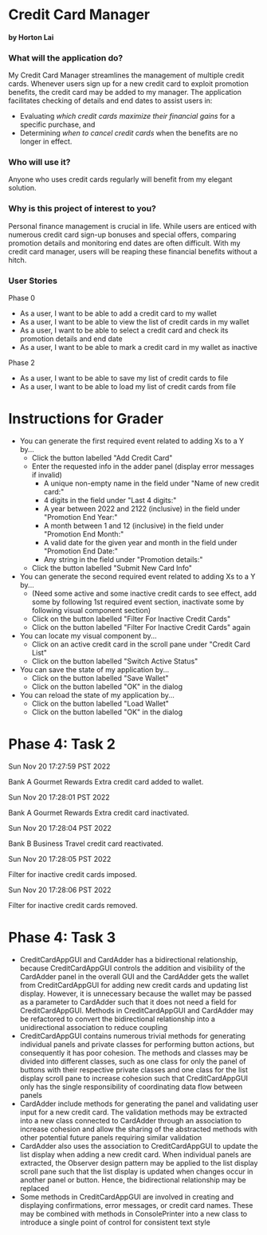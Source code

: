 # Credit Card Manager

#### by Horton Lai

### What will the application do?

My Credit Card Manager streamlines the management of multiple credit cards. Whenever users sign up for a new credit 
card to exploit promotion benefits, the credit card may be added to my manager. The application facilitates checking
of details and end dates to assist users in:
- Evaluating *which credit cards maximize their financial gains* for a specific purchase, and
- Determining *when to cancel credit cards* when the benefits are no longer in effect.

### Who will use it?

Anyone who uses credit cards regularly will benefit from my elegant solution.

### Why is this project of interest to you?

Personal finance management is crucial in life. While users are enticed with numerous credit card sign-up bonuses and 
special offers, comparing promotion details and monitoring end dates are often difficult. With my credit card manager,
users will be reaping these financial benefits without a hitch.

### User Stories

Phase 0
- As a user, I want to be able to add a credit card to my wallet
- As a user, I want to be able to view the list of credit cards in my wallet
- As a user, I want to be able to select a credit card and check its promotion details and end date
- As a user, I want to be able to mark a credit card in my wallet as inactive

Phase 2
- As a user, I want to be able to save my list of credit cards to file
- As a user, I want to be able to load my list of credit cards from file

# Instructions for Grader

- You can generate the first required event related to adding Xs to a Y by...
  - Click the button labelled "Add Credit Card"
  - Enter the requested info in the adder panel (display error messages if invalid)
    - A unique non-empty name in the field under "Name of new credit card:"
    - 4 digits in the field under "Last 4 digits:"
    - A year between 2022 and 2122 (inclusive) in the field under "Promotion End Year:"
    - A month between 1 and 12 (inclusive) in the field under "Promotion End Month:"
    - A valid date for the given year and month in the field under "Promotion End Date:"
    - Any string in the field under "Promotion details:"
  - Click the button labelled "Submit New Card Info"
- You can generate the second required event related to adding Xs to a Y by...
  - (Need some active and some inactive credit cards to see effect, add some by following 1st required event section,
    inactivate some by following visual component section)
  - Click on the button labelled "Filter For Inactive Credit Cards"
  - Click on the button labelled "Filter For Inactive Credit Cards" again
- You can locate my visual component by...
  - Click on an active credit card in the scroll pane under "Credit Card List"
  - Click on the button labelled "Switch Active Status"
- You can save the state of my application by...
  - Click on the button labelled "Save Wallet"
  - Click on the button labelled "OK" in the dialog
- You can reload the state of my application by...
  - Click on the button labelled "Load Wallet"
  - Click on the button labelled "OK" in the dialog

# Phase 4: Task 2

Sun Nov 20 17:27:59 PST 2022

Bank A Gourmet Rewards Extra credit card added to wallet.

Sun Nov 20 17:28:01 PST 2022

Bank A Gourmet Rewards Extra credit card inactivated.

Sun Nov 20 17:28:04 PST 2022

Bank B Business Travel credit card reactivated.

Sun Nov 20 17:28:05 PST 2022

Filter for inactive credit cards imposed.

Sun Nov 20 17:28:06 PST 2022

Filter for inactive credit cards removed.

# Phase 4: Task 3

- CreditCardAppGUI and CardAdder has a bidirectional relationship, because CreditCardAppGUI controls the addition
and visibility of the CardAdder panel in the overall GUI and the CardAdder gets the wallet from CreditCardAppGUI
for adding new credit cards and updating list display. However, it is unnecessary because the wallet may be passed
as a parameter to CardAdder such that it does not need a field for CreditCardAppGUI. Methods in CreditCardAppGUI
and CardAdder may be refactored to convert the bidirectional relationship into a unidirectional association to
reduce coupling
- CreditCardAppGUI contains numerous trivial methods for generating individual panels and private classes for 
performing button actions, but consequently it has poor cohesion. The methods and classes may be divided into 
different classes, such as one class for only the panel of buttons with their respective private classes and one 
class for the list display scroll pane to increase cohesion such that CreditCardAppGUI only has the single 
responsibility of coordinating data flow between panels
- CardAdder include methods for generating the panel and validating user input for a new credit card. The validation
methods may be extracted into a new class connected to CardAdder through an association to increase cohesion and 
allow the sharing of the abstracted methods with other potential future panels requiring similar validation
- CardAdder also uses the association to CreditCardAppGUI to update the list display when adding a new credit card.
When individual panels are extracted, the Observer design pattern may be applied to the list display scroll pane
such that the list display is updated when changes occur in another panel or button. Hence, the bidirectional
relationship may be replaced
- Some methods in CreditCardAppGUI are involved in creating and displaying confirmations, error messages, or credit
card names. These may be combined with methods in ConsolePrinter into a new class to introduce a single point of 
control for consistent text style